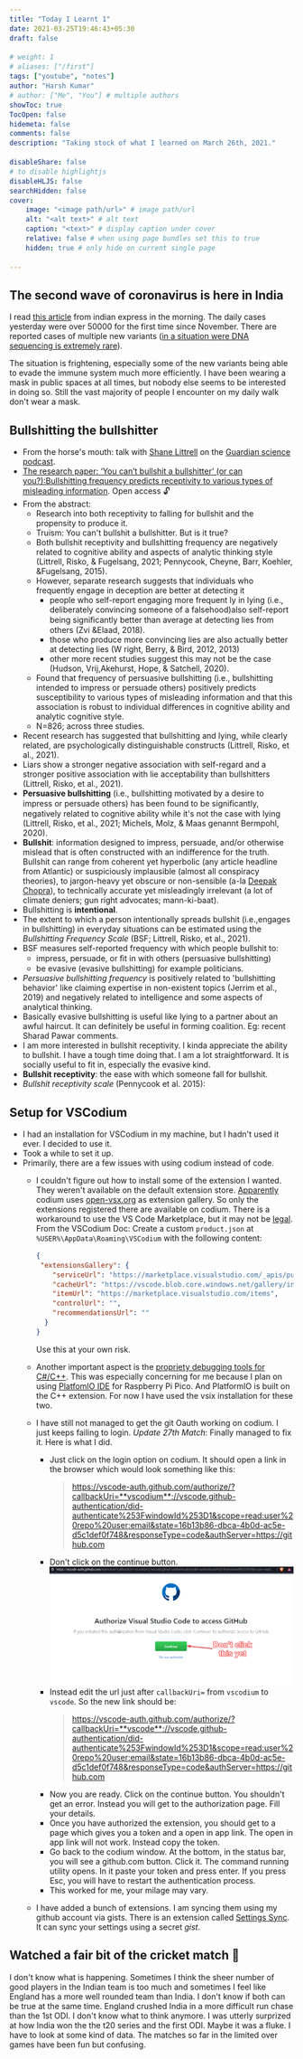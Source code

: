 ```yaml
---
title: "Today I Learnt 1"
date: 2021-03-25T19:46:43+05:30
draft: false

# weight: 1
# aliases: ["/first"]
tags: ["youtube", "notes"]
author: "Harsh Kumar"
# author: ["Me", "You"] # multiple authors
showToc: true
TocOpen: false
hidemeta: false
comments: false
description: "Taking stock of what I learned on March 26th, 2021."

disableShare: false
# to disable highlightjs
disableHLJS: false
searchHidden: false
cover:
    image: "<image path/url>" # image path/url
    alt: "<alt text>" # alt text
    caption: "<text>" # display caption under cover
    relative: false # when using page bundles set this to true
    hidden: true # only hide on current single page

---
```

## The second wave of coronavirus is here in India

I read [this article](https://indianexpress.com/article/india/delhi-first-time-since-november-daily-cases-surge-past-50000-in-24-hours-7245603/) from indian express in the morning. The daily cases yesterday were over 50000 for the first time since November. There are reported cases of multiple new variants ([in a situation were DNA sequencing is extremely rare](https://science.thewire.in/health/insacog-ccmb-igib-novel-coronavirus-variants-genome-sequencing-covid-19-surge/)).

The situation is frightening, especially some of the new variants being able to evade the immune system much more efficiently. I have been wearing a mask in public spaces at all times, but nobody else seems to be interested in doing so. Still the vast majority of people I encounter on my daily walk don't wear a mask.

## Bullshitting the bullshitter

- From the horse's mouth: talk with [Shane Littrell](https://uwaterloo.ca/reasoning-decision-making-lab/people-profiles/shane-littrell) on the [Guardian science podcast](https://www.theguardian.com/science/audio/2021/mar/25/you-cant-bullshit-a-bullshitter-or-can-you-podcast).
- [The research paper: ‘You can’t bullshit a bullshitter’ (or can you?):Bullshitting frequency predicts receptivity to various types of misleading information](https://doi.org/10.1111/bjso.12447). Open access :unlock:
- From the abstract:
  - Research into both receptivity to falling for bullshit and the propensity to produce it.
  - Truism: You can't bullshit a bullshitter. But is it true?
  - Both bullshit receptivity and bullshitting frequency are negatively related to cognitive ability and aspects of analytic thinking style (Littrell, Risko, & Fugelsang, 2021; Pennycook, Cheyne, Barr, Koehler, &Fugelsang, 2015).
  - However, separate research suggests that individuals who frequently engage in deception are better at detecting it
    - people who self-report engaging more frequent ly in lying (i.e., deliberately convincing someone of a falsehood)also self-report being signiﬁcantly better than average at detecting lies from others (Zvi &Elaad, 2018).
    - those who produce more convincing lies are also actually better at detecting lies (W right, Berry, & Bird, 2012, 2013)
    - other more recent studies suggest this may not be the case (Hudson, Vrij,Akehurst, Hope, & Satchell, 2020).
  - Found that frequency of persuasive bullshitting (i.e., bullshitting intended to impress or persuade others) positively predicts susceptibility to various types of misleading information and that this association is robust to individual differences in cognitive ability and analytic cognitive style.
  - N=826; across three studies.
- Recent research has suggested that bullshitting and lying, while clearly related, are psychologically distinguishable constructs (Littrell, Risko, et al., 2021).
- Liars show a stronger negative association with self-regard and a stronger positive association with lie acceptability than bullshitters (Littrell, Risko, et al., 2021).
- **Persuasive bullshitting** (i.e., bullshitting motivated by a desire to impress or persuade others) has been found to be signiﬁcantly, negatively related to cognitive ability while it's not the case with lying (Littrell, Risko, et al., 2021; Michels, Molz, & Maas genannt Bermpohl, 2020).
- **Bullshit**: information designed to impress, persuade, and/or otherwise mislead that is often constructed with an indifference for the truth. Bullshit can range from coherent yet hyperbolic (any article headline from Atlantic) or suspiciously implausible (almost all conspiracy theories), to jargon-heavy yet obscure or non-sensible (a-la [Deepak Chopra](https://sebpearce.com/bullshit/)), to technically accurate yet misleadingly irrelevant (a lot of climate deniers; gun right advocates; mann-ki-baat).
- Bullshitting is **intentional**.
- The extent to which a person intentionally spreads bullshit (i.e.,engages in bullshitting) in everyday situations can be estimated using the *Bullshitting Frequency Scale* (BSF; Littrell, Risko, et al., 2021).
- BSF measures self-reported frequency with which people bullshit to:
  - impress, persuade, or ﬁt in with others (persuasive bullshitting)
  - be evasive (evasive bullshitting) for example politicians.
- *Persuasive bullshitting frequency* is positively related to 'bullshitting behavior' like claiming expertise in non-existent topics (Jerrim et al., 2019) and negatively related to intelligence and some aspects of analytical thinking.
- Basically evasive bullshitting is useful like lying to a partner about an awful haircut. It can definitely be useful in forming coalition. Eg: recent Sharad Pawar comments.
- I am more interested in bullshit receptivity. I kinda appreciate the ability to bullshit. I have a tough time doing that. I am a lot straightforward. It is socially useful to fit in, especially the evasive kind.
- **Bullshit receptivity**: the ease with which someone fall for bullshit.
- *Bullshit receptivity scale* (Pennycook et al. 2015):

## Setup for VSCodium

- I had an installation for VSCodium in my machine, but I hadn't used it ever. I decided to use it.
- Took a while to set it up.
- Primarily, there are a few issues with using codium instead of code.
  - I couldn't figure out how to install some of the extension I wanted. They weren't available on the default extension store. [Apparently](https://github.com/VSCodium/vscodium/blob/master/DOCS.md#extensions-marketplace) codium uses [open-vsx.org](https://open-vsx.org/) as extension gallery. So only the extensions registered there are available on codium. There is a workaround to use the VS Code Marketplace, but it may not be [legal](https://github.com/microsoft/vscode/issues/31168). From the VSCodium Doc:
  Create a custom `product.json` at `%USER%\AppData\Roaming\VSCodium` with the following content:

    ```json
    {
     "extensionsGallery": {
        "serviceUrl": "https://marketplace.visualstudio.com/_apis/public/gallery",
        "cacheUrl": "https://vscode.blob.core.windows.net/gallery/index",
        "itemUrl": "https://marketplace.visualstudio.com/items",
        "controlUrl": "",
        "recommendationsUrl": ""
      }
    }
    ```

    Use this at your own risk.
  - Another important aspect is the [propriety debugging tools for C#/C++](https://github.com/VSCodium/vscodium/blob/master/DOCS.md#proprietary-debugging-tools). This was especially concerning for me because I plan on using [PlatfomIO IDE](https://platformio.org/) for Raspberry Pi Pico. And PlatformIO is built on the C++ extension. For now I have used the vsix installation for these two.
  - I have still not managed to get the git Oauth working on codium. I just keeps failing to login. *Update 27th Match*: Finally managed to fix it. Here is what I did.
    - Just click on the login option on codium. It should open a link in the browser which would look something like this:
      > https://vscode-auth.github.com/authorize/?callbackUri=**vscodium**://vscode.github-authentication/did-authenticate%253FwindowId%253D1&scope=read:user%20repo%20user:email&state=16b13b86-dbca-4b0d-ac5e-d5c1def0f748&responseType=code&authServer=https://github.com
    - Don't click on the continue button.
      ![Don't click yet](/static/TIL/1/codiumgithub.png)
    - Instead edit the url just after `callbackUri=` from `vscodium` to `vscode`. So the new link should be:
      > https://vscode-auth.github.com/authorize/?callbackUri=**vscode**://vscode.github-authentication/did-authenticate%253FwindowId%253D1&scope=read:user%20repo%20user:email&state=16b13b86-dbca-4b0d-ac5e-d5c1def0f748&responseType=code&authServer=https://github.com
    - Now you are ready. Click on the continue button. You shouldn't get an error. Instead you will get to the authorization page. Fill your details.
    - Once you have authorized the extension, you should get to a page which gives you a token and a open in app link. The open in app link will not work. Instead copy the token.
    - Go back to the codium window. At the bottom, in the status bar, you will see a github.com button. Click it. The command running utility opens. In it paste your token and press enter. If you press Esc, you will have to restart the authentication process.
    - This worked for me, your milage may vary.
  - I have added a bunch of extensions. I am syncing them using my github account via gists. There is an extension called [Settings Sync](https://open-vsx.org/extension/Shan/code-settings-sync). It can sync your settings using a secret *gist*.

## Watched a fair bit of the cricket match 🏏
I don't know what is happening. Sometimes I think the sheer number of good players in the Indian team is too much and sometimes I feel like England has a more well rounded team than India. I don't know if both can be true at the same time. England crushed India in a more difficult run chase than the 1st ODI. I don't know what to think anymore. I was utterly surprized at how India won the the t20 series and the first ODI. Maybe it was a fluke. I have to look at some kind of data. The matches so far in the limited over games have been fun but confusing.
